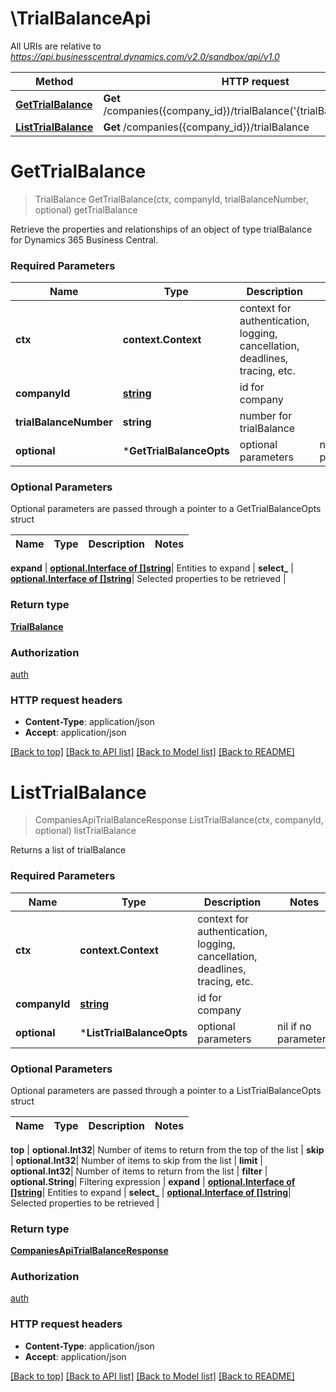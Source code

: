 # \TrialBalanceApi

All URIs are relative to *https://api.businesscentral.dynamics.com/v2.0/sandbox/api/v1.0*

Method | HTTP request | Description
------------- | ------------- | -------------
[**GetTrialBalance**](TrialBalanceApi.md#GetTrialBalance) | **Get** /companies({company_id})/trialBalance(&#39;{trialBalance_number}&#39;) | getTrialBalance
[**ListTrialBalance**](TrialBalanceApi.md#ListTrialBalance) | **Get** /companies({company_id})/trialBalance | listTrialBalance


# **GetTrialBalance**
> TrialBalance GetTrialBalance(ctx, companyId, trialBalanceNumber, optional)
getTrialBalance

Retrieve the properties and relationships of an object of type trialBalance for Dynamics 365 Business Central.

### Required Parameters

Name | Type | Description  | Notes
------------- | ------------- | ------------- | -------------
 **ctx** | **context.Context** | context for authentication, logging, cancellation, deadlines, tracing, etc.
  **companyId** | [**string**](.md)| id for company | 
  **trialBalanceNumber** | **string**| number for trialBalance | 
 **optional** | ***GetTrialBalanceOpts** | optional parameters | nil if no parameters

### Optional Parameters
Optional parameters are passed through a pointer to a GetTrialBalanceOpts struct

Name | Type | Description  | Notes
------------- | ------------- | ------------- | -------------


 **expand** | [**optional.Interface of []string**](string.md)| Entities to expand | 
 **select_** | [**optional.Interface of []string**](string.md)| Selected properties to be retrieved | 

### Return type

[**TrialBalance**](trialBalance.md)

### Authorization

[auth](../README.md#auth)

### HTTP request headers

 - **Content-Type**: application/json
 - **Accept**: application/json

[[Back to top]](#) [[Back to API list]](../README.md#documentation-for-api-endpoints) [[Back to Model list]](../README.md#documentation-for-models) [[Back to README]](../README.md)

# **ListTrialBalance**
> CompaniesApiTrialBalanceResponse ListTrialBalance(ctx, companyId, optional)
listTrialBalance

Returns a list of trialBalance

### Required Parameters

Name | Type | Description  | Notes
------------- | ------------- | ------------- | -------------
 **ctx** | **context.Context** | context for authentication, logging, cancellation, deadlines, tracing, etc.
  **companyId** | [**string**](.md)| id for company | 
 **optional** | ***ListTrialBalanceOpts** | optional parameters | nil if no parameters

### Optional Parameters
Optional parameters are passed through a pointer to a ListTrialBalanceOpts struct

Name | Type | Description  | Notes
------------- | ------------- | ------------- | -------------

 **top** | **optional.Int32**| Number of items to return from the top of the list | 
 **skip** | **optional.Int32**| Number of items to skip from the list | 
 **limit** | **optional.Int32**| Number of items to return from the list | 
 **filter** | **optional.String**| Filtering expression | 
 **expand** | [**optional.Interface of []string**](string.md)| Entities to expand | 
 **select_** | [**optional.Interface of []string**](string.md)| Selected properties to be retrieved | 

### Return type

[**CompaniesApiTrialBalanceResponse**](CompaniesAPITrialBalanceResponse.md)

### Authorization

[auth](../README.md#auth)

### HTTP request headers

 - **Content-Type**: application/json
 - **Accept**: application/json

[[Back to top]](#) [[Back to API list]](../README.md#documentation-for-api-endpoints) [[Back to Model list]](../README.md#documentation-for-models) [[Back to README]](../README.md)

